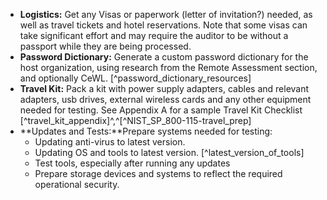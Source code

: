  * **Logistics:** Get any Visas or paperwork (letter of invitation?) needed, as well as travel tickets and hotel reservations. Note that some visas can take significant effort and may require the auditor to be without a passport while they are being processed.
 * **Password Dictionary:** Generate a custom password dictionary for the host organization, using research from the Remote Assessment section, and optionally CeWL.   [^password_dictionary_resources]
 * **Travel Kit:** Pack a kit with power supply adapters, cables and relevant adapters, usb drives, external wireless cards and any other equipment needed for testing. See Appendix A for a sample Travel Kit Checklist [^travel_kit_appendix]^,^[^NIST_SP_800-115-travel_prep]
 * **Updates and Tests:**Prepare systems needed for testing:
   * Updating anti-virus to latest version.
   * Updating OS and tools to latest version. [^latest_version_of_tools]
   * Test tools, especially after running any updates
   * Prepare storage devices and systems to reflect the required operational security.
